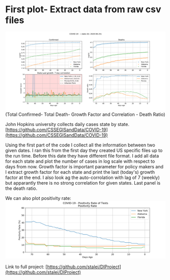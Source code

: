 # First plot- Extract data from raw csv files
![alt text](https://github.com/stalei/DIProject/blob/master/DataExtract2.png?raw=true)
(Total Confirmed- Total Death- Growth Factor and Correlation - Death Ratio)

John Hopkins university collects daily cases state by state.
[https://github.com/CSSEGISandData/COVID-19](https://github.com/CSSEGISandData/COVID-19)

Using the first part of the code I collect all the information between two given dates. I ran this from the first day they created US specific files up to the run time. Before this date they have different file format. I add all data for each state and plot the number of cases in log scale with respect to days from now.
Growth factor is important parameter for policy makers and I extract growth factor for each state and print the last (today's) growth factor at the end.
I also look ag the auto-corrolation with lag of 7 (weekly) but apparantly there is no strong correlation for given states. Last panel is the death ratio.



We can also plot positivity rate:
![alt text](https://github.com/stalei/DIProject/blob/master/positivity.png?raw=true)

Link to full project:
[https://github.com/stalei/DIProject](https://github.com/stalei/DIProject)
